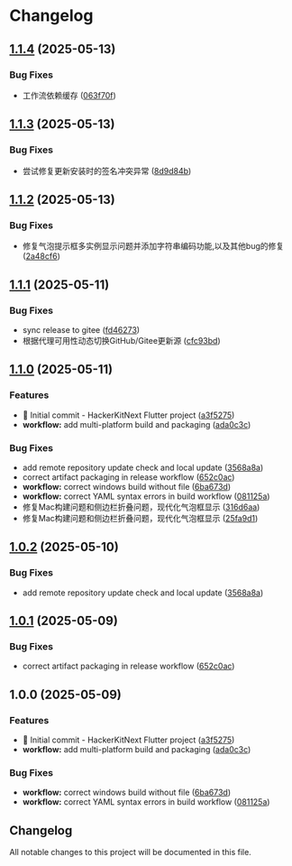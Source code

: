 # Changelog

## [1.1.4](https://github.com/KeluIsAfkeru/HackerKitNext/compare/v1.1.3...v1.1.4) (2025-05-13)


### Bug Fixes

* 工作流依赖缓存 ([063f70f](https://github.com/KeluIsAfkeru/HackerKitNext/commit/063f70ffde84021c208e59be3cf8002601a5df0a))

## [1.1.3](https://github.com/KeluIsAfkeru/HackerKitNext/compare/v1.1.2...v1.1.3) (2025-05-13)


### Bug Fixes

* 尝试修复更新安装时的签名冲突异常 ([8d9d84b](https://github.com/KeluIsAfkeru/HackerKitNext/commit/8d9d84b7c9658a6e1b88271a4a24d66c2f9fb924))

## [1.1.2](https://github.com/KeluIsAfkeru/HackerKitNext/compare/v1.1.1...v1.1.2) (2025-05-13)


### Bug Fixes

* 修复气泡提示框多实例显示问题并添加字符串编码功能,以及其他bug的修复 ([2a48cf6](https://github.com/KeluIsAfkeru/HackerKitNext/commit/2a48cf60d66c89d3d00fa4639e67113fbc210818))

## [1.1.1](https://github.com/KeluIsAfkeru/HackerKitNext/compare/v1.1.0...v1.1.1) (2025-05-11)


### Bug Fixes

* sync release to gitee ([fd46273](https://github.com/KeluIsAfkeru/HackerKitNext/commit/fd46273220d015b9b35a972a1e18b0cf81d7fef1))
* 根据代理可用性动态切换GitHub/Gitee更新源 ([cfc93bd](https://github.com/KeluIsAfkeru/HackerKitNext/commit/cfc93bd70672674b9542f7c4efdef70281039b41))

## [1.1.0](https://github.com/KeluIsAfkeru/HackerKitNext/compare/v1.0.3...v1.1.0) (2025-05-11)


### Features

* 🎉 Initial commit - HackerKitNext Flutter project ([a3f5275](https://github.com/KeluIsAfkeru/HackerKitNext/commit/a3f527512851b7e53109782ac6ae966206405d71))
* **workflow:** add multi-platform build and packaging ([ada0c3c](https://github.com/KeluIsAfkeru/HackerKitNext/commit/ada0c3cef23037bdc84bbd5e306417fd5ce441e3))


### Bug Fixes

* add remote repository update check and local update ([3568a8a](https://github.com/KeluIsAfkeru/HackerKitNext/commit/3568a8a2c4d437b45b3ddadf03d98b624bb7a6cc))
* correct artifact packaging in release workflow ([652c0ac](https://github.com/KeluIsAfkeru/HackerKitNext/commit/652c0acdcd6c392de0d31091537e8b9183ee9ab4))
* **workflow:** correct windows build without file ([6ba673d](https://github.com/KeluIsAfkeru/HackerKitNext/commit/6ba673d379d2176478e74940f03fb6dfc24d2584))
* **workflow:** correct YAML syntax errors in build workflow ([081125a](https://github.com/KeluIsAfkeru/HackerKitNext/commit/081125a45226eee781b882c106e9a9a9f962762b))
* 修复Mac构建问题和侧边栏折叠问题，现代化气泡框显示 ([316d6aa](https://github.com/KeluIsAfkeru/HackerKitNext/commit/316d6aa176ba43466c6439c180e230841052c9f7))
* 修复Mac构建问题和侧边栏折叠问题，现代化气泡框显示 ([25fa9d1](https://github.com/KeluIsAfkeru/HackerKitNext/commit/25fa9d1c3c1e05632ff54c1ae4e360c3cbde7106))

## [1.0.2](https://github.com/KeluIsAfkeru/HackerKitNext/compare/v1.0.1...v1.0.2) (2025-05-10)

### Bug Fixes

* add remote repository update check and local update ([3568a8a](https://github.com/KeluIsAfkeru/HackerKitNext/commit/3568a8a2c4d437b45b3ddadf03d98b624bb7a6cc))

## [1.0.1](https://github.com/KeluIsAfkeru/HackerKitNext/compare/v1.0.0...v1.0.1) (2025-05-09)

### Bug Fixes

* correct artifact packaging in release workflow ([652c0ac](https://github.com/KeluIsAfkeru/HackerKitNext/commit/652c0acdcd6c392de0d31091537e8b9183ee9ab4))

## 1.0.0 (2025-05-09)

### Features

* 🎉 Initial commit - HackerKitNext Flutter project ([a3f5275](https://github.com/KeluIsAfkeru/HackerKitNext/commit/a3f527512851b7e53109782ac6ae966206405d71))
* **workflow:** add multi-platform build and packaging ([ada0c3c](https://github.com/KeluIsAfkeru/HackerKitNext/commit/ada0c3cef23037bdc84bbd5e306417fd5ce441e3))

### Bug Fixes

* **workflow:** correct windows build without file ([6ba673d](https://github.com/KeluIsAfkeru/HackerKitNext/commit/6ba673d379d2176478e74940f03fb6dfc24d2584))
* **workflow:** correct YAML syntax errors in build workflow ([081125a](https://github.com/KeluIsAfkeru/HackerKitNext/commit/081125a45226eee781b882c106e9a9a9f962762b))

## Changelog

All notable changes to this project will be documented in this file.
